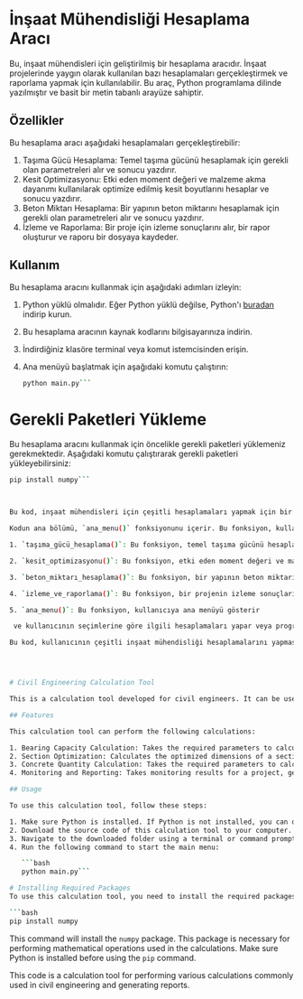 
# İnşaat Mühendisliği Hesaplama Aracı

Bu, inşaat mühendisleri için geliştirilmiş bir hesaplama aracıdır. İnşaat projelerinde yaygın olarak kullanılan bazı hesaplamaları gerçekleştirmek ve raporlama yapmak için kullanılabilir. Bu araç, Python programlama dilinde yazılmıştır ve basit bir metin tabanlı arayüze sahiptir.

## Özellikler

Bu hesaplama aracı aşağıdaki hesaplamaları gerçekleştirebilir:

1. Taşıma Gücü Hesaplama: Temel taşıma gücünü hesaplamak için gerekli olan parametreleri alır ve sonucu yazdırır.
2. Kesit Optimizasyonu: Etki eden moment değeri ve malzeme akma dayanımı kullanılarak optimize edilmiş kesit boyutlarını hesaplar ve sonucu yazdırır.
3. Beton Miktarı Hesaplama: Bir yapının beton miktarını hesaplamak için gerekli olan parametreleri alır ve sonucu yazdırır.
4. İzleme ve Raporlama: Bir proje için izleme sonuçlarını alır, bir rapor oluşturur ve raporu bir dosyaya kaydeder.

## Kullanım

Bu hesaplama aracını kullanmak için aşağıdaki adımları izleyin:

1. Python yüklü olmalıdır. Eğer Python yüklü değilse, Python'ı [buradan](https://www.python.org/downloads/) indirip kurun.
2. Bu hesaplama aracının kaynak kodlarını bilgisayarınıza indirin.
3. İndirdiğiniz klasöre terminal veya komut istemcisinden erişin.
4. Ana menüyü başlatmak için aşağıdaki komutu çalıştırın:

   ```bash
   python main.py```

# Gerekli Paketleri Yükleme
Bu hesaplama aracını kullanmak için öncelikle gerekli paketleri yüklemeniz gerekmektedir. Aşağıdaki komutu çalıştırarak gerekli paketleri yükleyebilirsiniz:

```bash
pip install numpy```



Bu kod, inşaat mühendisleri için çeşitli hesaplamaları yapmak için bir hesaplama aracıdır. İnşaat mühendislerinin yaygın olarak kullandığı bazı hesaplamaları gerçekleştirebilir ve raporlamalarını yapabilir.

Kodun ana bölümü, `ana_menu()` fonksiyonunu içerir. Bu fonksiyon, kullanıcıya bir dizi seçenek sunar ve seçimlerine göre ilgili hesaplamaları yapar. Aşağıda, kodun her bir bölümünün işlevini ve kullanımını açıklayan ayrıntılı bir açıklama bulunmaktadır:

1. `taşıma_gücü_hesaplama()`: Bu fonksiyon, temel taşıma gücünü hesaplar. Kullanıcıdan temel taşıma gücü karakteristik dayanımı (qk), temel seviyesinde etkiyen düşey yük, kesme ve moment etkilerinin oluşturduğu temel taban basıncı (qo), taşıma gücü katsayıları (Nq, Nc, Ng), temel şekli katsayıları (sc, sq, sg), derinlik katsayıları (dc, dq, dg), temel taban eğimi katsayıları (bc, bq, bg), temel zemin eğimi katsayıları (gc, gq, gg) ve yükleme eğikliği katsayıları (ic, iq, ig) gibi girişleri alır ve taşıma gücünü hesaplayarak sonucu yazdırır.

2. `kesit_optimizasyonu()`: Bu fonksiyon, etki eden moment değeri ve malzeme akma dayanımı kullanılarak optimize edilmiş kesit boyutlarını hesaplar. Moment değeri (M) ve malzeme akma dayanımı (sigma_y) girişlerini alır ve kesit boyutlarını (d ve b) hesaplayarak sonucu yazdırır.

3. `beton_miktarı_hesaplama()`: Bu fonksiyon, bir yapının beton miktarını hesaplar. Yapının uzunluğu (uzunluk), genişliği (genişlik), yüksekliği (yükseklik) ve duvar kalınlığı (duvar_kalinligi) gibi girişleri alır ve beton miktarını hesaplayarak sonucu yazdırır.

4. `izleme_ve_raporlama()`: Bu fonksiyon, bir projenin izleme sonuçlarını alarak bir rapor oluşturur ve dosyaya kaydeder. Kullanıcıdan proje adı (proje_adi) ve izleme sonuçları (izleme_sonuclari) gibi girişleri alır, bir rapor oluşturur ve bu raporu bir dosyaya kaydederek sonucu yazdırır.

5. `ana_menu()`: Bu fonksiyon, kullanıcıya ana menüyü gösterir

 ve kullanıcının seçimlerine göre ilgili hesaplamaları yapar veya programdan çıkar. Kullanıcı 1-5 arasında bir seçim yapar ve seçimine göre ilgili hesaplama fonksiyonunu çağırır. Geçerli olmayan bir seçim yapılırsa, hata mesajı verilir ve tekrar seçim yapması istenir.

Bu kod, kullanıcının çeşitli inşaat mühendisliği hesaplamalarını yapmasına olanak tanır ve sonuçları kullanıcıya sunar. Ayrıca, kullanıcının izleme sonuçlarını raporlamasını sağlar ve bu raporu bir dosyaya kaydeder.




# Civil Engineering Calculation Tool

This is a calculation tool developed for civil engineers. It can be used to perform and report some commonly used calculations in construction projects. This tool is written in the Python programming language and has a simple text-based interface.

## Features

This calculation tool can perform the following calculations:

1. Bearing Capacity Calculation: Takes the required parameters to calculate the bearing capacity of a foundation and prints the result.
2. Section Optimization: Calculates the optimized dimensions of a section based on the applied moment and material yield strength, and prints the result.
3. Concrete Quantity Calculation: Takes the required parameters to calculate the quantity of concrete for a structure and prints the result.
4. Monitoring and Reporting: Takes monitoring results for a project, generates a report, and saves the report to a file.

## Usage

To use this calculation tool, follow these steps:

1. Make sure Python is installed. If Python is not installed, you can download and install it from [here](https://www.python.org/downloads/).
2. Download the source code of this calculation tool to your computer.
3. Navigate to the downloaded folder using a terminal or command prompt.
4. Run the following command to start the main menu:

   ```bash
   python main.py```

# Installing Required Packages
To use this calculation tool, you need to install the required packages. You can install them by running the following command:

```bash
pip install numpy
```

This command will install the `numpy` package. This package is necessary for performing mathematical operations used in the calculations. Make sure Python is installed before using the `pip` command.

This code is a calculation tool for performing various calculations commonly used in civil engineering and generating reports.
